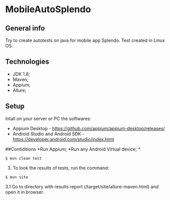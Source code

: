 # MobileAutoSplendo

## General info
Try to create autotests on java for mobile app Splendo.
Test created in Linux OS.


## Technologies
* JDK 1.8;
* Maven;
* Appium;
* Allure;

## Setup
Intall on your server or PC the softwares:
* Appium Desktop - https://github.com/appium/appium-desktop/releases/
* Android Studio and Android SDK - https://developer.android.com/studio/index.html

##Сontiditions
*Run Appium;
*Run any Android Virtual device;
*
```
$ mvn clean test
```
3. To look the results of tests, run the command:
```
$ mvn site
```
3.1 Go to directory with results report (/target/site/allure-maven.html) and open it in browser.
